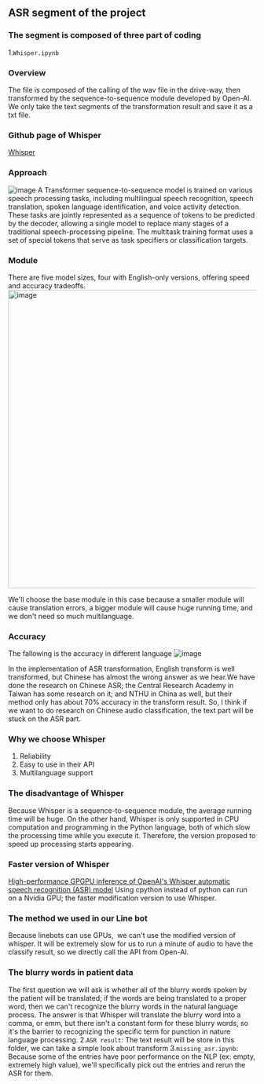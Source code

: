 ## ASR segment of the project
### The segment is composed of three part of coding
1.`Whisper.ipynb`
### Overview
The file is composed of the calling of the wav file in the drive-way, then transformed by the sequence-to-sequence module developed by Open-AI. We only take the text segments of the transformation result and save it as a txt file.
### Github page of Whisper
[Whisper](https://github.com/openai/whisper)
### Approach
![image](https://github.com/ZiJun0502/Alzheimer-Diagnosis-Speech/assets/106430645/55a60af3-146c-4e29-814c-94237eba2d62)
A Transformer sequence-to-sequence model is trained on various speech processing tasks, including multilingual speech recognition, speech translation, spoken language identification, and voice activity detection. These tasks are jointly represented as a sequence of tokens to be predicted by the decoder, allowing a single model to replace many stages of a traditional speech-processing pipeline. The multitask training format uses a set of special tokens that serve as task specifiers or classification targets.
### Module 
There are five model sizes, four with English-only versions, offering speed and accuracy tradeoffs.
<img width="608" alt="image" src="https://github.com/ZiJun0502/Alzheimer-Diagnosis-Speech/assets/106430645/ab9b853c-6d6d-4d2b-a29b-854bc6cf6681">

We'll choose the base module in this case because a smaller module will cause translation errors, a bigger module will cause huge running time, and we don't need so much multilanguage.
### Accuracy
The fallowing is the accuracy in different language
![image](https://github.com/ZiJun0502/Alzheimer-Diagnosis-Speech/assets/106430645/4f081855-480f-4263-8532-cb81ee2947a8)

In the implementation of ASR transformation, English transform is well transformed, but Chinese has almost the wrong answer as we hear.We have done the research on Chinese ASR; the Central Research Academy in Taiwan has some research on it; and NTHU in China as well, but their method only has about 70% accuracy in the transform result.
So, I think if we want to do research on Chinese audio classification, the text part will be stuck on the ASR part.
### Why we choose Whisper
1. Reliability
2. Easy to use in their API
3. Multilanguage support
### The disadvantage of Whisper
Because Whisper is a sequence-to-sequence module, the average running time will be huge.
On the other hand, Whisper is only supported in CPU computation and programming in the Python language, both of which slow the processing time while you execute it. Therefore, the version proposed to speed up processing starts appearing.
### Faster version of Whisper
[High-performance GPGPU inference of OpenAI's Whisper automatic speech recognition (ASR) model](https://github.com/Const-me/Whisper)
Using cpython instead of python can run on a Nvidia GPU; the faster modification version to use Whisper.
### The method we used in our Line bot
Because linebots can use GPUs,  we can't use the modified version of whisper. It will be extremely slow for us to run a minute of audio to have the classify result, so we directly call the API from Open-AI.
### The blurry words in patient data
The first question we will ask is whether all of the blurry words spoken by the patient will be translated; if the words are being translated to a proper word, then we can't recognize the blurry words in the natural language process.
The answer is that Whisper will translate the blurry word into a comma, or emm, but there isn't a constant form for these blurry words, so it's the barrier to recognizing the specific term for punction in nature language processing.
2.`ASR result`:
The text result will be store in this folder, we can take a simple look about transform
3.`missing_asr.ipynb`:
Because some of the entries have poor performance on the NLP (ex: empty, extremely high value), we'll specifically pick out the entries and rerun the ASR for them.

